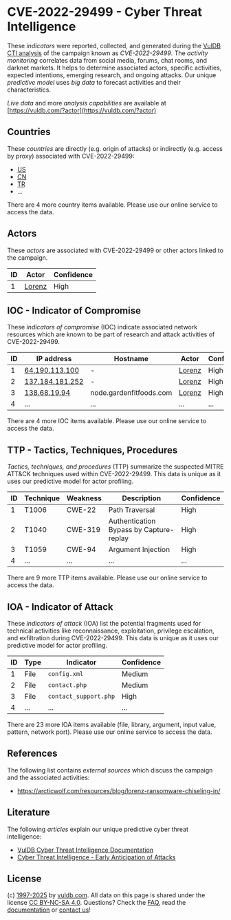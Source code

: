 # CVE-2022-29499 - Cyber Threat Intelligence

These _indicators_ were reported, collected, and generated during the [VulDB CTI analysis](https://vuldb.com/?kb.cti) of the campaign known as _CVE-2022-29499_. The _activity monitoring_ correlates data from social media, forums, chat rooms, and darknet markets. It helps to determine associated actors, specific activities, expected intentions, emerging research, and ongoing attacks. Our unique _predictive model_ uses _big data_ to forecast activities and their characteristics.

_Live data_ and more _analysis capabilities_ are available at [https://vuldb.com/?actor](https://vuldb.com/?actor)

## Countries

These _countries_ are directly (e.g. origin of attacks) or indirectly (e.g. access by proxy) associated with CVE-2022-29499:

* [US](https://vuldb.com/?country.us)
* [CN](https://vuldb.com/?country.cn)
* [TR](https://vuldb.com/?country.tr)
* ...

There are 4 more country items available. Please use our online service to access the data.

## Actors

These _actors_ are associated with CVE-2022-29499 or other actors linked to the campaign.

ID | Actor | Confidence
-- | ----- | ----------
1 | [Lorenz](https://vuldb.com/?actor.lorenz) | High

## IOC - Indicator of Compromise

These _indicators of compromise_ (IOC) indicate associated network resources which are known to be part of research and attack activities of CVE-2022-29499.

ID | IP address | Hostname | Actor | Confidence
-- | ---------- | -------- | ----- | ----------
1 | [64.190.113.100](https://vuldb.com/?ip.64.190.113.100) | - | [Lorenz](https://vuldb.com/?actor.lorenz) | High
2 | [137.184.181.252](https://vuldb.com/?ip.137.184.181.252) | - | [Lorenz](https://vuldb.com/?actor.lorenz) | High
3 | [138.68.19.94](https://vuldb.com/?ip.138.68.19.94) | node.gardenfitfoods.com | [Lorenz](https://vuldb.com/?actor.lorenz) | High
4 | ... | ... | ... | ...

There are 4 more IOC items available. Please use our online service to access the data.

## TTP - Tactics, Techniques, Procedures

_Tactics, techniques, and procedures_ (TTP) summarize the suspected MITRE ATT&CK techniques used within CVE-2022-29499. This data is unique as it uses our predictive model for actor profiling.

ID | Technique | Weakness | Description | Confidence
-- | --------- | -------- | ----------- | ----------
1 | T1006 | CWE-22 | Path Traversal | High
2 | T1040 | CWE-319 | Authentication Bypass by Capture-replay | High
3 | T1059 | CWE-94 | Argument Injection | High
4 | ... | ... | ... | ...

There are 9 more TTP items available. Please use our online service to access the data.

## IOA - Indicator of Attack

These _indicators of attack_ (IOA) list the potential fragments used for technical activities like reconnaissance, exploitation, privilege escalation, and exfiltration during CVE-2022-29499. This data is unique as it uses our predictive model for actor profiling.

ID | Type | Indicator | Confidence
-- | ---- | --------- | ----------
1 | File | `config.xml` | Medium
2 | File | `contact.php` | Medium
3 | File | `contact_support.php` | High
4 | ... | ... | ...

There are 23 more IOA items available (file, library, argument, input value, pattern, network port). Please use our online service to access the data.

## References

The following list contains _external sources_ which discuss the campaign and the associated activities:

* https://arcticwolf.com/resources/blog/lorenz-ransomware-chiseling-in/

## Literature

The following _articles_ explain our unique predictive cyber threat intelligence:

* [VulDB Cyber Threat Intelligence Documentation](https://vuldb.com/?kb.cti)
* [Cyber Threat Intelligence - Early Anticipation of Attacks](https://www.scip.ch/en/?labs.20201022)

## License

(c) [1997-2025](https://vuldb.com/?kb.changelog) by [vuldb.com](https://vuldb.com/?kb.about). All data on this page is shared under the license [CC BY-NC-SA 4.0](https://creativecommons.org/licenses/by-nc-sa/4.0/). Questions? Check the [FAQ](https://vuldb.com/?kb.faq), read the [documentation](https://vuldb.com/?kb) or [contact us](https://vuldb.com/?contact)!
